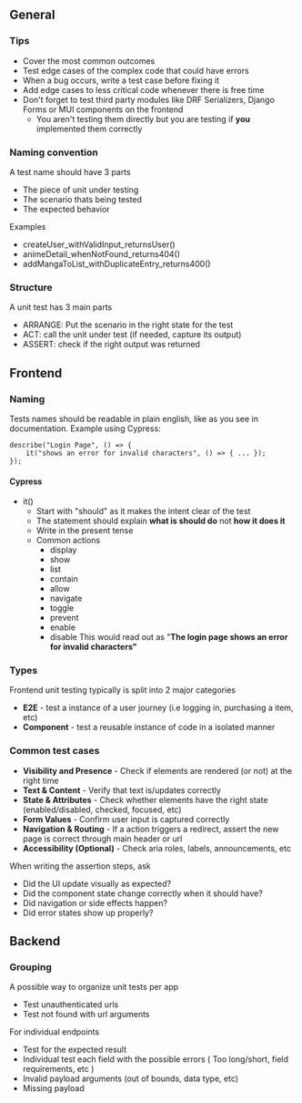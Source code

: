 ## General
### Tips
- Cover the most common outcomes 
- Test edge cases of the complex code that could have errors
- When a bug occurs, write a test case before fixing it
- Add edge cases to less critical code whenever there is free time
- Don't forget to test third party modules like DRF Serializers, Django Forms or MUI components on the frontend
	- You aren't testing them directly but you are testing if **you** implemented them correctly
### Naming convention
A test name should have 3 parts
- The piece of unit under testing
- The scenario thats being tested
- The expected behavior

Examples
- createUser_withValidInput_returnsUser()
- animeDetail_whenNotFound_returns404()
- addMangaToList_withDuplicateEntry_returns400()
### Structure
A unit test has 3 main parts
- ARRANGE: Put the scenario in the right state for the test
- ACT: call the unit under test (if needed, capture its output)
- ASSERT: check if the right output was returned

## Frontend
### Naming
Tests names should be readable in plain english, like as you see in documentation.
Example using Cypress:
```
describe("Login Page", () => {
	it("shows an error for invalid characters", () => { ... });
});
```
#### Cypress
- it()
	- Start with "should" as it makes the intent clear of the test
 	- The statement should explain **what is should do** not **how it does it**
  	- Write in the present tense
  	- Common actions
  		- display
  	 	- show
  	  	- list
  	  	- contain
  	  	- allow
  	  	- navigate
  	  	- toggle
  	  	- prevent
  	  	- enable
  	  	- disable
This would read out as "**The login page shows an error for invalid characters"**
### Types
Frontend unit testing typically is split into 2 major categories
- **E2E** - test a instance of a user journey (i.e logging in, purchasing a item, etc)
- **Component** - test a reusable instance of code in a isolated manner
### Common test cases
- **Visibility and Presence** - Check if elements are rendered (or not) at the right time
- **Text & Content** - Verify that text is/updates correctly
- **State & Attributes** - Check whether elements have the right state (enabled/disabled, checked, focused, etc)
- **Form Values** - Confirm user input is captured correctly
- **Navigation & Routing** - If a action triggers a redirect, assert the new page is correct through main header or url
- **Accessibility (Optional)** - Check aria roles, labels, announcements, etc

When writing the assertion steps, ask
- Did the UI update visually as expected?
- Did the component state change correctly when it should have?
- Did navigation or side effects happen?
- Did error states show up properly?
## Backend
### Grouping
A possible way to organize unit tests per app
- Test unauthenticated urls
- Test not found with url arguments

For individual endpoints
- Test for the expected result
- Individual test each field with the possible errors ( Too long/short, field requirements, etc )
- Invalid payload arguments (out of bounds, data type, etc)
- Missing payload
